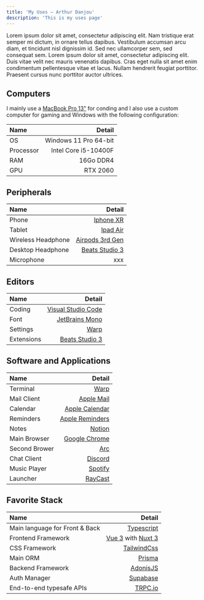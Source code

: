 ```yaml
---
title: 'My Uses — Arthur Danjou'
description: 'This is my uses page'
---
```


Lorem ipsum dolor sit amet, consectetur adipiscing elit. Nam tristique erat semper mi dictum, in ornare tellus dapibus. Vestibulum accumsan arcu diam, et tincidunt nisl dignissim id. Sed nec ullamcorper sem, sed consequat sem. Lorem ipsum dolor sit amet, consectetur adipiscing elit. Duis vitae velit nec mauris venenatis dapibus. Cras eget nulla sit amet enim condimentum pellentesque vitae et lacus. Nullam hendrerit feugiat porttitor. Praesent cursus nunc porttitor auctor ultrices.

## Computers

I mainly use a [MacBook Pro 13"](https://www.apple.com/macbook-pro-13/) for conding and I also use a custom computer for gaming and Windows with the following configuration:

| Name | Detail |
| :----- | -----: |
| OS | Windows 11 Pro 64-bit |
| Processor | Intel Core i5-10400F |
| RAM | 16Go DDR4 |
| GPU | RTX 2060 |

## Peripherals

| Name | Detail |
| :----- | -----: |
| Phone | [Iphone XR](https://www.apple.com/iphone-xr/) |
| Tablet | [Ipad Air](https://www.apple.com/ipad-air/) |
| Wireless Headphone | [Airpods 3rd Gen](https://www.apple.com/airpods/) |
| Desktop Headphone | [Beats Studio 3](https://www.beatsbydre.com/headphones/studio3-wireless) |
| Microphone | xxx |

## Editors

| Name | Detail |
| :----- | -----: |
| Coding | [Visual Studio Code](https://code.visualstudio.com/) |
| Font | [JetBrains Mono](https://www.jetbrains.com/lp/mono/) |
| Settings | [Warp](https://www.warp.dev/) |
| Extensions | [Beats Studio 3](https://www.beatsbydre.com/headphones/studio3-wireless) |

## Software and Applications

| Name | Detail |
| :----- | -----: |
| Terminal | [Warp](https://www.warp.dev/) |
| Mail Client | [Apple Mail](https://www.apple.com/macos/mail/) |
| Calendar | [Apple Calendar](https://www.apple.com/macos/calendar/) |
| Reminders | [Apple Reminders](https://www.apple.com/macos/reminders/) |
| Notes | [Notion](https://notion.so/) |
| Main Browser | [Google Chrome](https://www.google.com/chrome/) |
| Second Brower | [Arc](https://arc.net/) |
| Chat Client | [Discord](https://discordapp.com/) |
| Music Player | [Spotify](https://www.spotify.com/) |
| Launcher | [RayCast](https://raycast.com/) | 

## Favorite Stack

| Name | Detail |
| :----- | -----: |
| Main language for Front & Back | [Typescript](https://www.typescriptlang.org/) |
| Frontend Framework | [Vue 3](https://vuejs.org/) with [Nuxt 3](https://v3.nuxtjs.org/)|
| CSS Framework | [TailwindCss](https://tailwindcss.com/) |
| Main ORM | [Prisma](https://www.prisma.io/) |
| Backend Framework | [AdonisJS](https://adonisjs.com/) |
| Auth Manager | [Supabase](https://supabase.io/) |
| End-to-end typesafe APIs | [TRPC.io](https://trpc.io/) |
